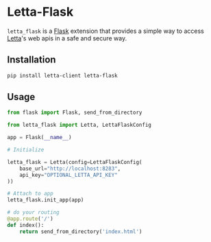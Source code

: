 # Letta-Flask
`letta_flask` is a [Flask](https://flask.palletsprojects.com/en/stable/) extension that provides a simple way to access [Letta](https://www.letta.com/)'s web apis in a safe and secure way.

## Installation
```bash
pip install letta-client letta-flask 
```

## Usage
```python
from flask import Flask, send_from_directory

from letta_flask import Letta, LettaFlaskConfig

app = Flask(__name__)

# Initialize

letta_flask = Letta(config=LettaFlaskConfig(
    base_url="http://localhost:8283",
    api_key="OPTIONAL_LETTA_API_KEY"
))

# Attach to app
letta_flask.init_app(app)

# do your routing
@app.route('/')
def index():
    return send_from_directory('index.html')

```